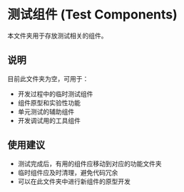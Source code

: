 # 测试组件 (Test Components)

本文件夹用于存放测试相关的组件。

## 说明

目前此文件夹为空，可用于：
- 开发过程中的临时测试组件
- 组件原型和实验性功能
- 单元测试的辅助组件
- 开发调试用的工具组件

## 使用建议

- 测试完成后，有用的组件应移动到对应的功能文件夹
- 临时组件应及时清理，避免代码冗余
- 可以在此文件夹中进行新组件的原型开发